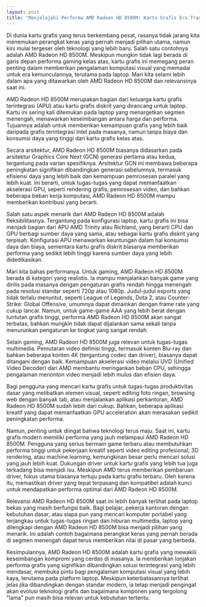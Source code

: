 ```yaml
---
layout: post
title: "Menjelajahi Performa AMD Radeon HD 8500M: Kartu Grafis Era Transisi"
---
```


Di dunia kartu grafis yang terus berkembang pesat, rasanya tidak jarang kita menemukan perangkat keras yang pernah menjadi pilihan utama, namun kini mulai tergeser oleh teknologi yang lebih baru. Salah satu contohnya adalah AMD Radeon HD 8500M. Meskipun mungkin tidak lagi berada di garis depan performa gaming kelas atas, kartu grafis ini memegang peran penting dalam memberikan pengalaman komputasi visual yang memadai untuk era kemunculannya, terutama pada laptop. Mari kita selami lebih dalam apa yang ditawarkan oleh AMD Radeon HD 8500M dan relevansinya saat ini.

AMD Radeon HD 8500M merupakan bagian dari keluarga kartu grafis terintegrasi (APU) atau kartu grafis diskrit yang dirancang untuk laptop. Kartu ini sering kali ditemukan pada laptop yang menargetkan segmen menengah, menawarkan keseimbangan antara harga dan performa. Tujuannya adalah untuk memberikan kemampuan grafis yang lebih baik daripada grafis terintegrasi Intel pada masanya, namun tanpa biaya dan konsumsi daya yang tinggi dari kartu grafis kelas atas.

Secara arsitektur, AMD Radeon HD 8500M biasanya didasarkan pada arsitektur Graphics Core Next (GCN) generasi pertama atau kedua, tergantung pada varian spesifiknya. Arsitektur GCN ini membawa beberapa peningkatan signifikan dibandingkan generasi sebelumnya, termasuk efisiensi daya yang lebih baik dan kemampuan pemrosesan paralel yang lebih kuat. Ini berarti, untuk tugas-tugas yang dapat memanfaatkan akselerasi GPU, seperti rendering grafis, pemrosesan video, dan bahkan beberapa beban kerja komputasi, AMD Radeon HD 8500M mampu memberikan kontribusi yang berarti.

Salah satu aspek menarik dari AMD Radeon HD 8500M adalah fleksibilitasnya. Tergantung pada konfigurasi laptop, kartu grafis ini bisa menjadi bagian dari APU AMD Trinity atau Richland, yang berarti CPU dan GPU berbagi sumber daya yang sama, atau sebagai kartu grafis diskrit yang terpisah. Konfigurasi APU menawarkan keuntungan dalam hal konsumsi daya dan biaya, sementara kartu grafis diskrit biasanya memberikan performa yang sedikit lebih tinggi karena sumber daya yang lebih didedikasikan.

Mari kita bahas performanya. Untuk gaming, AMD Radeon HD 8500M berada di kategori yang realistis. Ia mampu menjalankan banyak game yang dirilis pada masanya dengan pengaturan grafis rendah hingga menengah pada resolusi standar seperti 720p atau 1080p. Judul-judul esports yang tidak terlalu menuntut, seperti League of Legends, Dota 2, atau Counter-Strike: Global Offensive, umumnya dapat dimainkan dengan frame rate yang cukup lancar. Namun, untuk game-game AAA yang lebih berat dengan tuntutan grafis tinggi, performa AMD Radeon HD 8500M akan sangat terbatas, bahkan mungkin tidak dapat dijalankan sama sekali tanpa menurunkan pengaturan ke tingkat yang sangat rendah.

Selain gaming, AMD Radeon HD 8500M juga relevan untuk tugas-tugas multimedia. Pemutaran video definisi tinggi, termasuk konten Blu-ray dan bahkan beberapa konten 4K (tergantung codec dan driver), biasanya dapat ditangani dengan baik. Kemampuan akselerasi video melalui UVD (Unified Video Decoder) dari AMD membantu meringankan beban CPU, sehingga pengalaman menonton video menjadi lebih mulus dan efisien daya.

Bagi pengguna yang mencari kartu grafis untuk tugas-tugas produktivitas dasar yang melibatkan elemen visual, seperti editing foto ringan, browsing web dengan banyak tab, atau menjalankan aplikasi perkantoran, AMD Radeon HD 8500M sudah lebih dari cukup. Bahkan, beberapa aplikasi kreatif yang dapat memanfaatkan GPU acceleration akan merasakan sedikit peningkatan performa.

Namun, penting untuk diingat bahwa teknologi terus maju. Saat ini, kartu grafis modern memiliki performa yang jauh melampaui AMD Radeon HD 8500M. Pengguna yang serius bermain game terbaru atau membutuhkan performa tinggi untuk pekerjaan kreatif seperti video editing profesional, 3D rendering, atau machine learning, kemungkinan besar perlu mencari solusi yang jauh lebih kuat. Dukungan driver untuk kartu grafis yang lebih tua juga terkadang bisa menjadi isu. Meskipun AMD terus memberikan pembaruan driver, fokus utama biasanya tertuju pada kartu grafis terbaru. Oleh karena itu, memastikan driver yang tepat terpasang dan kompatibel adalah kunci untuk mendapatkan performa optimal dari AMD Radeon HD 8500M.

Relevansi AMD Radeon HD 8500M saat ini lebih banyak terlihat pada laptop bekas yang masih berfungsi baik. Bagi pelajar, pekerja kantoran dengan kebutuhan dasar, atau siapa pun yang mencari komputer portabel yang terjangkau untuk tugas-tugas ringan dan hiburan multimedia, laptop yang dilengkapi dengan AMD Radeon HD 8500M bisa menjadi pilihan yang menarik. Ini adalah contoh bagaimana perangkat keras yang pernah berada di segmen menengah dapat terus memberikan nilai di pasar yang berbeda.

Kesimpulannya, AMD Radeon HD 8500M adalah kartu grafis yang mewakili keseimbangan kompromi yang cerdas di masanya. Ia memberikan lonjakan performa grafis yang signifikan dibandingkan solusi terintegrasi yang lebih mendasar, membuka pintu bagi pengalaman komputasi visual yang lebih kaya, terutama pada platform laptop. Meskipun keterbatasannya terlihat jelas jika dibandingkan dengan standar modern, ia tetap menjadi pengingat akan evolusi teknologi grafis dan bagaimana komponen yang tergolong "lama" pun masih bisa relevan untuk kebutuhan tertentu.
